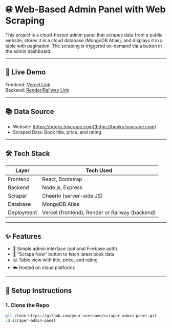 
# 🌐 Web-Based Admin Panel with Web Scraping

This project is a cloud-hosted admin panel that scrapes data from a public website, stores it in a cloud database (MongoDB Atlas), and displays it in a table with pagination. The scraping is triggered on-demand via a button in the admin dashboard.

---

## 🚀 Live Demo

Frontend: [Vercel Link](https://your-vercel-app-url.vercel.app)  
Backend: [Render/Railway Link](https://your-backend-service-url.onrender.com)

---

## 📚 Data Source

- Website: [https://books.toscrape.com](https://books.toscrape.com)
- Scraped Data: Book title, price, and rating

---

## 🛠 Tech Stack

| Layer        | Tech Used                 |
|--------------|---------------------------|
| Frontend     | React, Bootstrap          |
| Backend      | Node.js, Express          |
| Scraper      | Cheerio (server-side JS)  |
| Database     | MongoDB Atlas             |
| Deployment   | Vercel (frontend), Render or Railway (backend) |

---

## ✨ Features

- 🔐 Simple admin interface (optional Firebase auth)
- 🧼 “Scrape Now” button to fetch latest book data
- 📊 Table view with title, price, and rating
- ☁️ Hosted on cloud platforms

---

## 🔧 Setup Instructions

### 1. Clone the Repo

```bash
git clone https://github.com/your-username/scraper-admin-panel.git
cd scraper-admin-panel
